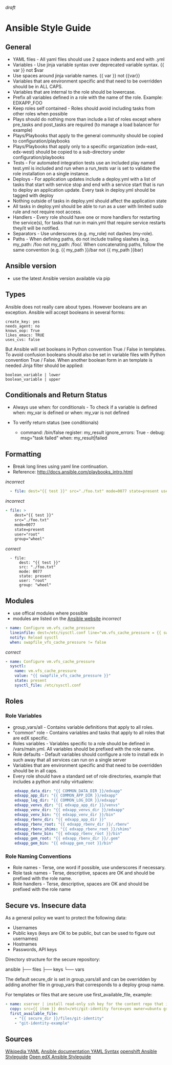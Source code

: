_draft_
# Ansible Style Guide

## General

- YAML files - All yaml files should use 2 space indents and end with .yml
- Variables - Use jinja variable syntax over deprecated variable syntax. {{ var }} not $var
- Use spaces around jinja variable names. {{ var }} not {{var}}
- Variables that are environment specific and that need to be overridden should be in ALL CAPS.
- Variables that are internal to the role should be lowercase.
- Prefix all variables defined in a role with the name of the role. Example: EDXAPP_FOO
- Keep roles self contained - Roles should avoid including tasks from other roles when possible
- Plays should do nothing more than include a list of roles except where pre_tasks and post_tasks are required (to manage a load balancer for example)
- Plays/Playbooks that apply to the general community should be copied to configuration/playbooks
- Plays/Playbooks that apply only to a specific organization (edx-east, edx-west) should be copied to a sub-directory under configuration/playbooks
- Tests - For automated integration tests use an included play named test.yml is included and run when a run_tests var is set to validate the role installation on a single instance.
- Deploys - For application updates include a deploy.yml with a list of tasks that start with service stop and end with a service start that is run to deploy an application update. Every task in deploy.yml should be tagged with deploy
- Nothing outside of tasks in deploy.yml should affect the application state
- All tasks in deploy.yml should be able to run as a user with limited sudo rule and not require root access.
- Handlers - Every role should have one or more handlers for restarting the service(s), for tasks that run in main.yml that require service restarts they/it will be notified.
- Separators - Use underscores (e.g. my_role) not dashes (my-role).
- Paths - When defining paths, do not include trailing slashes (e.g. my_path: /foo not my_path: /foo/. When concatenating paths, follow the same convention (e.g. {{ my_path }}/bar not {{ my_path }}bar)

## Ansible version
- use the latest Ansible version available via pip

## Types

Ansible does not really care about types. However booleans are an exception. Ansible will accept booleans in several forms:

```
create_key: yes
needs_agent: no
knows_oop: True
likes_emacs: TRUE
uses_cvs: false
```

But Ansible will set booleans in Python convention True / False in templates. To avoid confusion booleans should also be set in variable files with Python convention True / False. When another boolean form in an template is needed Jinja filter should be applied:

```
boolean_variable | lower
boolean_variable | upper
```

## Conditionals and Return Status

- Always use when: for conditionals - To check if a variable is defined when: my_var is defined or when: my_var is not defined
- To verify return status (see conditionals)

     - command: /bin/false
        register: my_result
        ignore_errors: True
      - debug: msg="task failed"
        when: my_result|failed

## Formatting

- Break long lines using yaml line continuation.
- Reference: http://docs.ansible.com/playbooks_intro.html

_incorrect_
```yaml
  - file: dest="{{ test }}" src="./foo.txt" mode=0077 state=present user="root" group="wheel"
```
_incorrect_
```yaml
- file: >
	dest="{{ test }}"
	src="./foo.txt"
	mode=0077
	state=present
	user="root"
	group="wheel"
```
_correct_
```
  - file:
      dest: "{{ test }}"
	  src: "./foo.txt"
	  mode: 0077
	  state: present
	  user: "root"
	  group: "wheel"
```
## Modules

- use offical modules where possible
- modules are listed on the [Ansible website](http://docs.ansible.com/ansible/modules_by_category.html)
_incorrect_
```yaml
- name: Configure vm.vfs_cache_pressure
  lineinfile: dest=/etc/sysctl.conf line="vm.vfs_cache_pressure = {{ swapfile_vfs_cache_pressure }}" regexp="^vm.vfs_cache_pressure[\s]?=" state=present
  notify: Reload sysctl
  when: swapfile_vfs_cache_pressure != false
```
_correct_
```yaml
- name: Configure vm.vfs_cache_pressure
  sysctl:
    name: vm.vfs_cache_pressure
	value: "{{ swapfile_vfs_cache_pressure }}"
	state: present
	sysctl_file: /etc/sysctl.conf
```

## Roles
### Role Variables

- group_vars/all - Contains variable definitions that apply to all roles.
- "common" role - Contains variables and tasks that apply to all roles that are edX specific.
- Roles variables - Variables specific to a role should be defined in /vars/main.yml. All variables should be prefixed with the role name.
- Role defaults - Default variables should configure a role to install edx in such away that all services can run on a single server
- Variables that are environment specific and that need to be overridden should be in all caps.
- Every role should have a standard set of role directories, example that includes a python and ruby virtualenv:
```yaml
    edxapp_data_dir: "{{ COMMON_DATA_DIR }}/edxapp"
    edxapp_app_dir: "{{ COMMON_APP_DIR }}/edxapp"
    edxapp_log_dir: "{{ COMMON_LOG_DIR }}/edxapp"
    edxapp_venvs_dir: "{{ edxapp_app_dir }}/venvs"
    edxapp_venv_dir: "{{ edxapp_venvs_dir }}/edxapp"
    edxapp_venv_bin: "{{ edxapp_venv_dir }}/bin"
    edxapp_rbenv_dir: "{{ edxapp_app_dir }}"
    edxapp_rbenv_root: "{{ edxapp_rbenv_dir }}/.rbenv"
    edxapp_rbenv_shims: "{{ edxapp_rbenv_root }}/shims"
    edxapp_rbenv_bin: "{{ edxapp_rbenv_root }}/bin"
    edxapp_gem_root: "{{ edxapp_rbenv_dir }}/.gem"
    edxapp_gem_bin: "{{ edxapp_gem_root }}/bin"
```
### Role Naming Conventions

- Role names - Terse, one word if possible, use underscores if necessary.
- Role task names - Terse, descriptive, spaces are OK and should be prefixed with the role name.
- Role handlers - Terse, descriptive, spaces are OK and should be prefixed with the role name

## Secure vs. Insecure data

As a general policy we want to protect the following data:

- Usernames
- Public keys (keys are OK to be public, but can be used to figure out usernames)
- Hostnames
- Passwords, API keys

Directory structure for the secure repository:

ansible
├── files
├── keys
└── vars

The default secure_dir is set in group_vars/all and can be overridden by adding another file in group_vars that corresponds to a deploy group name.

For templates or files that are secure use first_available_file, example:
```yaml
- name: xserver | install read-only ssh key for the content repo that is required for grading
  copy: src={{ item }} dest=/etc/git-identity force=yes owner=ubuntu group=adm mode=60
  first_available_file:
    - "{{ secure_dir }}/files/git-identity"
    - "git-identity-example"
```

## Sources

[Wikipedia YAML](https://en.wikipedia.org/wiki/YAML)
[Ansible documentation YAML Syntax](http://docs.ansible.com/ansible/YAMLSyntax.html)
[openshift Ansible Styleguide](https://github.com/openshift/openshift-ansible/blob/master/docs/style_guide.adoc)
[Open edX Ansible Styleguide](https://openedx.atlassian.net/wiki/display/OpenOPS/Ansible+Code+Conventions)
